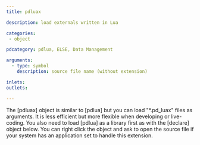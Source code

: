 ```yaml
---
title: pdluax

description: load externals written in Lua

categories:
 - object

pdcategory: pdlua, ELSE, Data Management

arguments:
  - type: symbol
    description: source file name (without extension)

inlets:
outlets:

---
```


The [pdluax] object is similar to [pdlua] but you can load "*.pd_luax" files as arguments. It is less efficient but more flexible when developing or live-coding. You also need to load [pdlua] as a library first as with the [declare] object below. You can right click the object and ask to open the source file if your system has an application set to handle this extension.

